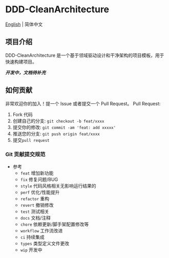 ﻿DDD-CleanArchitecture
=====================
[English](./README.md) | 简体中文

## 项目介绍
DDD-CleanArchitecture 是一个基于领域驱动设计和干净架构的项目模板，用于快速构建项目。

***开发中，文档待补充***

## 如何贡献
非常欢迎你的加入！提一个 Issue 或者提交一个 Pull Request。
Pull Request:
1. Fork 代码
2. 创建自己的分支: `git checkout -b feat/xxxx`
3. 提交你的修改: `git commit -am 'feat: add xxxxx'`
4. 推送您的分支: `git push origin feat/xxxx`
5. 提交`pull request`
### Git 贡献提交规范
+ 参考
    + `feat` 增加新功能
    + `fix` 修复问题/BUG
    + `style` 代码风格相关无影响运行结果的
    + `perf` 优化/性能提升
    + `refactor` 重构
    + `revert` 撤销修改
    + `test` 测试相关
    + `docs` 文档/注释
    + `chore` 依赖更新/脚手架配置修改等
    + `workflow` 工作流改进
    + `ci` 持续集成
    + `types` 类型定义文件更改
    + `wip` 开发中

